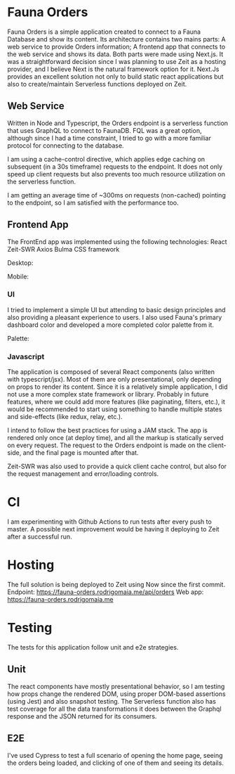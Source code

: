 # Fauna Orders

Fauna Orders is a simple application created to connect to a Fauna Database and show its content.  Its architecture contains two mains parts: 
A web service to provide Orders information;
A frontend app that connects to the web service and shows its data. 
Both parts were made using Next.js. It was a straightforward decision since I was planning to use Zeit as a hosting provider, and I believe Next is the natural framework option for it. Next.Js provides an excellent solution not only to build static react applications but also to create/maintain Serverless functions deployed on Zeit. 

## Web Service
Written in Node and Typescript, the Orders endpoint is a serverless function that uses GraphQL to connect to FaunaDB. FQL was a great option, although since I had a time constraint, I tried to go with a more familiar protocol for connecting to the database. 

I am using a cache-control directive, which applies edge caching on subsequent (in a 30s timeframe) requests to the endpoint. It does not only speed up client requests but also prevents too much resource utilization on the serverless function.

I am getting an average time of ~300ms on requests (non-cached) pointing to the endpoint, so I am satisfied with the performance too. 

## Frontend App
The FrontEnd app was implemented using the following technologies:
React
Zeit-SWR
Axios
Bulma CSS framework

Desktop:

Mobile:

### UI

I tried to implement a simple UI but attending to basic design principles and also providing a pleasant experience to users. I also used Fauna's primary dashboard color and developed a more completed color palette from it. 

Palette:

### Javascript

The application is composed of several React components (also written with typescript/jsx). Most of them are only presentational, only depending on props to render its content. Since it is a relatively simple application, I did not use a more complex state framework or library. Probably in future features, where we could add more features (like paginating, filters, etc.), it would be recommended to start using something to handle multiple states and side-effects (like redux, relay, etc.). 

I intend to follow the best practices for using a JAM stack. The app is rendered only once (at deploy time), and all the markup is statically served on every request. The request to the Orders endpoint is made on the client-side, and the final page is mounted after that. 

Zeit-SWR was also used to provide a quick client cache control, but also for the request management and error/loading controls. 

# CI
[](https://github.com/rodrigomaia17/fauna-orders/workflows/Node%20CI/badge.svg)
I am experimenting with Github Actions to run tests after every push to master. A possible next improvement would be having it deploying to Zeit after a successful run. 

# Hosting

The full solution is being deployed to Zeit using Now since the first commit. 
Endpoint: https://fauna-orders.rodrigomaia.me/api/orders
Web app: https://fauna-orders.rodrigomaia.me

# Testing
The tests for this application follow unit and e2e strategies. 

## Unit
The react components have mostly presentational behavior, so I am testing how props change the rendered DOM, using proper DOM-based assertions (using Jest) and also snapshot testing.
The Serverless function also has test coverage for all the data transformations it does between the Graphql response and the JSON returned for its consumers. 

## E2E
I've used Cypress to test a full scenario of opening the home page, seeing the orders being loaded, and clicking of one of them and seeing its details. 
